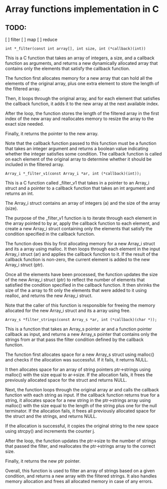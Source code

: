 #  Array functions implementation in C

## TODO:
[ ] filter
[ ] map
[ ] reduce


```
int *_filter(const int array[], int size, int (*callback)(int))
```
This is a C function that takes an array of integers, a size, and a callback function as arguments, and returns a new dynamically allocated array that contains only the elements that satisfy the callback function.

The function first allocates memory for a new array that can hold all the elements of the original array, plus one extra element to store the length of the filtered array.

Then, it loops through the original array, and for each element that satisfies the callback function, it adds it to the new array at the next available index.

After the loop, the function stores the length of the filtered array in the first index of the new array and reallocates memory to resize the array to the exact size needed.

Finally, it returns the pointer to the new array.

Note that the callback function passed to this function must be a function that takes an integer argument and returns a boolean value indicating whether the integer satisfies some condition. The callback function is called on each element of the original array to determine whether it should be included in the filtered array.


```
Array_i *_filter_v1(const Array_i *ar, int (*callback)(int));
```
This is a C function called _filter_v1 that takes in a pointer to an Array_i struct and a pointer to a callback function that takes an int argument and returns an int.

The Array_i struct contains an array of integers (a) and the size of the array (size).

The purpose of the _filter_v1 function is to iterate through each element in the array pointed to by ar, apply the callback function to each element, and create a new Array_i struct containing only the elements that satisfy the condition specified in the callback function.

The function does this by first allocating memory for a new Array_i struct and its a array using malloc. It then loops through each element in the input Array_i struct (ar) and applies the callback function to it. If the result of the callback function is non-zero, the current element is added to the new Array_i struct (ptr).

Once all the elements have been processed, the function updates the size of the new Array_i struct (ptr) to reflect the number of elements that satisfied the condition specified in the callback function. It then shrinks the size of the a array to fit only the elements that were added to it using realloc, and returns the new Array_i struct.

Note that the caller of this function is responsible for freeing the memory allocated for the new Array_i struct and its a array using free.


```
Array_s *filter_strings(const Array_s *ar, int (*callback)(char *));
```
This is a function that takes an Array_s pointer ar and a function pointer callback as input, and returns a new Array_s pointer that contains only the strings from ar that pass the filter condition defined by the callback function.

The function first allocates space for a new Array_s struct using malloc() and checks if the allocation was successful. If it fails, it returns NULL.

It then allocates space for an array of string pointers ptr->strings using malloc() with the size equal to ar->size. If the allocation fails, it frees the previously allocated space for the struct and returns NULL.

Next, the function loops through the original array ar and calls the callback function with each string as input. If the callback function returns true for a string, it allocates space for a new string in the ptr->strings array using malloc() with the size equal to the length of the string plus one for the null terminator. If the allocation fails, it frees all previously allocated space for the struct and the strings, and returns NULL.

If the allocation is successful, it copies the original string to the new space using strcpy() and increments the counter j.

After the loop, the function updates the ptr->size to the number of strings that passed the filter, and reallocates the ptr->strings array to the correct size.

Finally, it returns the new ptr pointer.

Overall, this function is used to filter an array of strings based on a given condition, and returns a new array with the filtered strings. It also handles memory allocation and frees all allocated memory in case of any errors.
